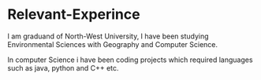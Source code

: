 # Relevant-Experince

I am graduand of North-West University, I have been studying Environmental Sciences with Geography and Computer Science.

In computer Science i have been coding projects which required languages such as java, python and C++ etc.
